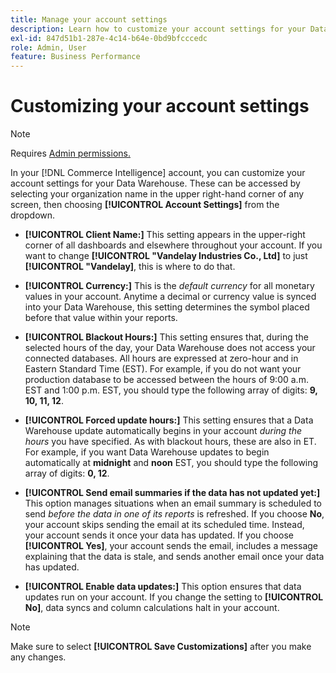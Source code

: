 ```yaml
---
title: Manage your account settings
description: Learn how to customize your account settings for your Data Warehouse.
exl-id: 847d51b1-287e-4c14-b64e-0bd9bfcccedc
role: Admin, User
feature: Business Performance
---
```

# Customizing your account settings

>[!NOTE]
>
>Requires [Admin permissions.](../../administrator/user-management/user-management.md)

In your [!DNL Commerce Intelligence] account, you can customize your account settings for your Data Warehouse. These can be accessed by selecting your organization name in the upper right-hand corner of any screen, then choosing **[!UICONTROL Account Settings]** from the dropdown.

* **[!UICONTROL Client Name:]** This setting appears in the upper-right corner of all dashboards and elsewhere throughout your account. If you want to change **[!UICONTROL "Vandelay Industries Co., Ltd]** to just **[!UICONTROL "Vandelay]**, this is where to do that.

* **[!UICONTROL Currency:]** This is the *default currency* for all monetary values in your account. Anytime a decimal or currency value is synced into your Data Warehouse, this setting determines the symbol placed before that value within your reports.

* **[!UICONTROL Blackout Hours:]** This setting ensures that, during the selected hours of the day, your Data Warehouse does not access your connected databases. All hours are expressed at zero-hour and in Eastern Standard Time (EST). For example, if you do not want your production database to be accessed between the hours of 9:00 a.m. EST and 1:00 p.m. EST, you should type the following array of digits: **9, 10, 11, 12**.

* **[!UICONTROL Forced update hours:]** This setting ensures that a Data Warehouse update automatically begins in your account *during the hours* you have specified. As with blackout hours, these are also in ET. For example, if you want Data Warehouse updates to begin automatically at **midnight** and **noon** EST, you should type the following array of digits: **0, 12**.

* **[!UICONTROL Send email summaries if the data has not updated yet:]** This option manages situations when an email summary is scheduled to send *before the data in one of its reports* is refreshed. If you choose **No**, your account skips sending the email at its scheduled time. Instead, your account sends it once your data has updated. If you choose **[!UICONTROL Yes]**, your account sends the email, includes a message explaining that the data is stale, and sends another email once your data has updated.

* **[!UICONTROL Enable data updates:]** This option ensures that data updates run on your account. If you change the setting to **[!UICONTROL No]**, data syncs and column calculations halt in your account.

>[!NOTE]
>
>Make sure to select **[!UICONTROL Save Customizations]** after you make any changes.
